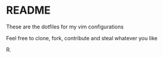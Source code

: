 # README

These are the dotfiles for my vim configurations

Feel free to clone, fork, contribute and steal whatever you like

R.


